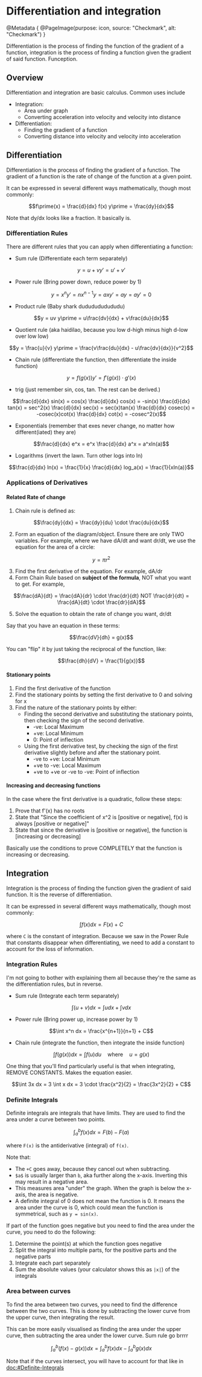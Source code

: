 # Differentiation and integration

@Metadata {
    @PageImage(purpose: icon, source: "Checkmark", alt: "Checkmark")
}

Differentiation is the process of finding the function of the gradient of a function, integration is the process 
of finding a function given the gradient of said function. Funception.

## Overview

Differentiation and integration are basic calculus. Common uses include

- Integration:
    - Area under graph
    - Converting acceleration into velocity and velocity into distance
- Differentiation:
    - Finding the gradient of a function
    - Converting distance into velocity and velocity into acceleration

## Differentiation

Differentiation is the process of finding the gradient of a function. The gradient of a function is the rate of 
change of the function at a given point.

It can be expressed in several different ways mathematically, though most commonly:
```math
f\prime(x) = \frac{d}{dx} f(x)

y\prime = \frac{dy}{dx}
```

Note that dy/dx looks like a fraction. It basically is.

### Differentiation Rules
There are different rules that you can apply when differentiating a function:
- Sum rule (Differentiate each term separately)
```math
y = u + v
y\prime = u\prime + v\prime
```
- Power rule (Bring power down, reduce power by 1)
```math
y = x^n
y\prime = nx^{n-1}

y = ax
y\prime = a

y = a
y\prime = 0
```
- Product rule (Baby shark dududududududu)
```math
y = uv
y\prime = u\frac{dv}{dx} + v\frac{du}{dx}
```
- Quotient rule (aka haidilao, because you low d-high minus high d-low over low low)
```math
y = \frac{u}{v}

y\prime = \frac{v\frac{du}{dx} - u\frac{dv}{dx}}{v^2}
```
- Chain rule (differentiate the function, then differentiate the inside function)
```math
y = f(g(x))
y\prime = f\prime(g(x)) \cdot g\prime(x)
```
- trig (just remember sin, cos, tan. The rest can be derived.)
```math
\frac{d}{dx} sin(x) = cos(x)

\frac{d}{dx} cos(x) = -sin(x)

\frac{d}{dx} tan(x) = sec^2(x)

\frac{d}{dx} sec(x) = sec(x)tan(x)

\frac{d}{dx} cosec(x) = -cosec(x)cot(x)

\frac{d}{dx} cot(x) = -cosec^2(x)
```
- Exponentials (remember that exes never change, no matter how different(iated) they are)
```math
\frac{d}{dx} e^x = e^x

\frac{d}{dx} a^x = a^xln(a)
```
- Logarithms (invert the lawn. Turn other logs into ln)
```math
\frac{d}{dx} ln(x) = \frac{1}{x}

\frac{d}{dx} log_a(x) = \frac{1}{xln(a)}
```

### Applications of Derivatives

#### Related Rate of change
1. Chain rule is defined as:
```math
\frac{dy}{dx} = \frac{dy}{du} \cdot \frac{du}{dx}
```
2. Form an equation of the diagram/object. Ensure there are only TWO variables. For example, where we 
have dA/dt and want dr/dt, we use the equation for the area of a circle:
```math
y = \pi r^2
```
3. Find the first derivative of the equation. For example, dA/dr
4. Form Chain Rule based on **subject of the formula**, NOT what you want to get. For example,
```math
\frac{dA}{dt} = \frac{dA}{dr} \cdot \frac{dr}{dt}

NOT

\frac{dr}{dt} = \frac{dA}{dt} \cdot \frac{dr}{dA}
```
5. Solve the equation to obtain the rate of change you want, dr/dt

Say that you have an equation in these terms:
```math
\frac{dV}{dh} = g(x)
```

You can "flip" it by just taking the reciprocal of the function, like:
```math
\frac{dh}{dV} = \frac{1}{g(x)}
```

#### Stationary points
1. Find the first derivative of the function
2. Find the stationary points by setting the first derivative to 0 and solving for x
3. Find the nature of the stationary points by either:
    - Finding the second derivative and substituting the stationary points, then checking the sign of the
    second derivative.
        - -ve: Local Maximum
        - +ve: Local Minimum
        - 0: Point of inflection
    - Using the first derivative test, by checking the sign of the first derivative slightly before and after
    the stationary point.
        - -ve to +ve: Local Minimum
        - +ve to -ve: Local Maximum
        - +ve to +ve or -ve to -ve: Point of inflection

#### Increasing and decreasing functions

In the case where the first derivative is a quadratic, follow these steps:
1. Prove that f'(x) has no roots
2. State that "Since the coefficient of x^2 is [positive or negative], f(x) is always [positive or negative]"
3. State that since the derivative is [positive or negative], the function is [increasing or decreasing]

Basically use the conditions to prove COMPLETELY that the function is increasing or decreasing.

## Integration

Integration is the process of finding the function given the gradient of said function. It is the reverse of
differentiation.

It can be expressed in several different ways mathematically, though most commonly:
```math
\int f(x) dx = F(x) + C
```
where `C` is the constant of integration. Because we saw in the Power Rule that constants disappear when
differentiating, we need to add a constant to account for the loss of information.

### Integration Rules
I'm not going to bother with explaining them all because they're the same as the differentiation rules, but in reverse.

- Sum rule (Integrate each term separately)
```math
\int (u + v) dx = \int u dx + \int v dx
```
- Power rule (Bring power up, increase power by 1)
```math
\int x^n dx = \frac{x^{n+1}}{n+1} + C
```
- Chain rule (integrate the function, then integrate the inside function)
```math
\int f(g(x)) dx = \int f(u) du \quad \textrm{where} \quad u = g(x)
```

One thing that you'll find particularly useful is that when integrating, REMOVE CONSTANTS. Makes the equation easier.
```math
\int 3x dx = 3 \int x dx = 3 \cdot \frac{x^2}{2} = \frac{3x^2}{2} + C
```

### Definite Integrals
Definite integrals are integrals that have limits. They are used to find the area under a curve between two points.
```math
\int_a^b f(x) dx = F(b) - F(a)
```
where `F(x)` is the antiderivative (integral) of `f(x)`.

Note that:
- The `+C` goes away, because they cancel out when subtracting.
- `$a$` is usually larger than `b`, aka further along the x-axis. Inverting this may result in a negative area.
- This measures area "under" the graph. When the graph is below the x-axis, the area is negative.
- A definite integral of 0 does not mean the function is 0. It means the area under the curve is 0, which could
mean the function is symmetrical, such as `y = sin(x)`.

If part of the function goes negative but you need to find the area under the curve, you need to do the following:
1. Determine the point(s) at which the function goes negative
2. Split the integral into multiple parts, for the positive parts and the negative parts
3. Integrate each part separately
4. Sum the absolute values (your calculator shows this as `|x|`) of the integrals

### Area between curves
To find the area between two curves, you need to find the difference between the two curves. This is done by
subtracting the lower curve from the upper curve, then integrating the result.

This can be more easily visualised as finding the area under the upper curve, then subtracting the area under the
lower curve. Sum rule go brrrr
```math
\int_a^b (f(x) - g(x)) dx

= \int_a^b f(x) dx - \int_a^b g(x) dx
```

Note that if the curves intersect, you will have to account for that like in <doc:#Definite-Integrals>
